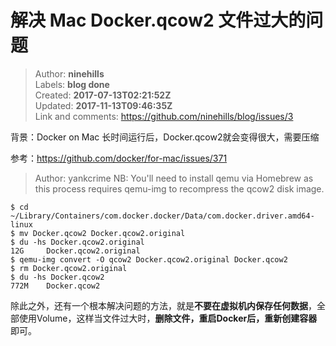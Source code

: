 # 解决 Mac Docker.qcow2 文件过大的问题

> Author: **ninehills**  
> Labels: **blog done**  
> Created: **2017-07-13T02:21:52Z**  
> Updated: **2017-11-13T09:46:35Z**  
> Link and comments: <https://github.com/ninehills/blog/issues/3>  


背景：Docker on Mac 长时间运行后，Docker.qcow2就会变得很大，需要压缩

参考：<https://github.com/docker/for-mac/issues/371>

> Author: yankcrime 
> NB: You'll need to install qemu via Homebrew as this process requires qemu-img to recompress the qcow2 disk image.

```
$ cd ~/Library/Containers/com.docker.docker/Data/com.docker.driver.amd64-linux
$ mv Docker.qcow2 Docker.qcow2.original
$ du -hs Docker.qcow2.original
12G     Docker.qcow2.original
$ qemu-img convert -O qcow2 Docker.qcow2.original Docker.qcow2
$ rm Docker.qcow2.original
$ du -hs Docker.qcow2
772M    Docker.qcow2
```

除此之外，还有一个根本解决问题的方法，就是**不要在虚拟机内保存任何数据**，全部使用Volume，这样当文件过大时，**删除文件，重启Docker后，重新创建容器**即可。

